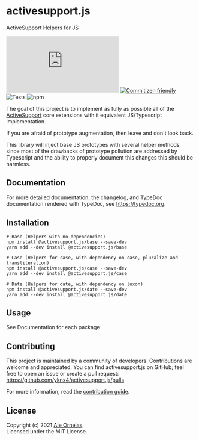 # activesupport.js

ActiveSupport Helpers for JS

![Release](https://img.shields.io/github/v/release/yknx4/activesupport.js?include_prereleases&sort=semver)
[![Commitizen friendly](https://img.shields.io/badge/commitizen-friendly-brightgreen.svg)](http://commitizen.github.io/cz-cli/)
![Tests](https://img.shields.io/github/workflow/status/yknx4/activesupport.js/Tests/main)
![npm](https://img.shields.io/npm/v/@activesupport.js/base)

The goal of this project is to implement as fully as possible all of the [ActiveSupport](https://guides.rubyonrails.org/active_support_core_extensions.html) core extensions with it equivalent JS/Typescript implementation.

If you are afraid of prototype augmentation, then leave and don't look back.

This library will inject base JS prototypes with several helper methods, since most of the drawbacks of prototype pollution are addressed by Typescript and the ability to properly document this changes this should be harmless.

## Documentation

For more detailed documentation, the changelog, and TypeDoc documentation rendered with TypeDoc, see https://typedoc.org.

## Installation

```text
# Base (Helpers with no dependencies)
npm install @activesupport.js/base --save-dev
yarn add --dev install @activesupport.js/base

# Case (Helpers for case, with dependency on case, pluralize and transliteration)
npm install @activesupport.js/case --save-dev
yarn add --dev install @activesupport.js/case

# Date (Helpers for date, with dependency on luxon)
npm install @activesupport.js/date --save-dev
yarn add --dev install @activesupport.js/date
```

## Usage

See Documentation for each package

## Contributing

This project is maintained by a community of developers. Contributions are welcome and appreciated.
You can find activesupport.js on GitHub; feel free to open an issue or create a pull request:
https://github.com/yknx4/activesupport.js/pulls

For more information, read the [contribution guide](https://github.com/yknx4/activesupport.js/blob/main/.github/CONTRIBUTING.md).

## License

Copyright (c) 2021 [Ale Ornelas](https://ale.world).<br>
Licensed under the MIT License.
